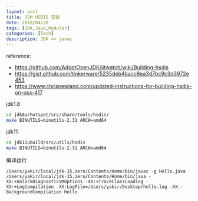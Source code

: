 ```yaml
---
layout: post
title: JVM HSDIS 安装
date: 2018/04/28
tags: [JDK,Java,Modular]
categories: [Tech]
description: JDK => javac
---
```



reference:
- https://github.com/AdoptOpenJDK/jitwatch/wiki/Building-hsdis
- https://gist.github.com/tinkerware/5235deb4bacc8ea3d7bc9c3d3972e453
- https://www.chrisnewland.com/updated-instructions-for-building-hsdis-on-osx-417


jdk1.8
```bash
cd jdk8u/hotspot/src/share/tools/hsdis/
make BINUTILS=binutils-2.31 ARCH=amd64
```


jdk11:
```bash
cd jdk11ubuild/src/utils/hsdis
make BINUTILS=binutils-2.31 ARCH=amd64
```


编译运行
```
/Users/yakir/local/jdk-15.zero/Contents/Home/bin/javac -g Hello.java
/Users/yakir/local/jdk-15.zero/Contents/Home/bin/java -XX:+UnlockDiagnosticVMOptions -XX:+TraceClassLoading -XX:+LogCompilation -XX:LogFile=/Users/yakir/Desktop/hello.log -XX:-BackgroundCompilation Hello
```
